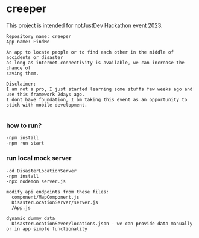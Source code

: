 # creeper
This project is intended for notJustDev Hackathon event 2023.

```
Repository name: creeper
App name: FindMe

An app to locate people or to find each other in the middle of accidents or disaster
as long as internet-connectivity is available, we can increase the chance of
saving them.

Disclaimer:
I am not a pro, I just started learning some stuffs few weeks ago and use this framework 2days ago.
I dont have foundation, I am taking this event as an opportunity to stick with mobile development. 
            
```
### how to run?
```
-npm install
-npm run start
```
### run local mock server
```
-cd DisasterLocationServer
-npm install
-npx nodemon server.js
```
```
modify api endpoints from these files:
  component/MapComponent.js
  DisasterLocationServer/server.js
  /App.js

dynamic dummy data
  DisasterLocationSever/locations.json - we can provide data manually or in app simple functionality
```
